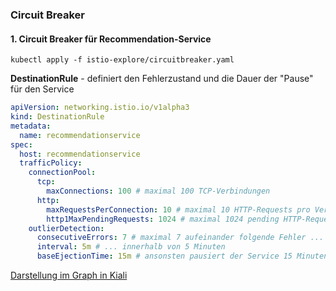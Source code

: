 ### Circuit Breaker

#### 1. Circuit Breaker für Recommendation-Service

```shell
kubectl apply -f istio-explore/circuitbreaker.yaml
```

**DestinationRule** - definiert den Fehlerzustand und die Dauer der "Pause" für den Service

```yaml
apiVersion: networking.istio.io/v1alpha3
kind: DestinationRule
metadata:
  name: recommendationservice
spec:
  host: recommendationservice
  trafficPolicy:
    connectionPool:
      tcp:
        maxConnections: 100 # maximal 100 TCP-Verbindungen
      http:
        maxRequestsPerConnection: 10 # maximal 10 HTTP-Requests pro Verbindung
        http1MaxPendingRequests: 1024 # maximal 1024 pending HTTP-Requests
    outlierDetection:
      consecutiveErrors: 7 # maximal 7 aufeinander folgende Fehler ...
      interval: 5m # ... innerhalb von 5 Minuten
      baseEjectionTime: 15m # ansonsten pausiert der Service 15 Minuten
```

[Darstellung im Graph in Kiali](http://localhost:20001/console/graph/namespaces?namespaces=default)

